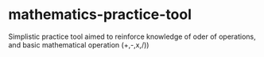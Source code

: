 # mathematics-practice-tool
Simplistic practice tool aimed to reinforce knowledge of oder of operations, and basic mathematical operation (+,-,x,/))
